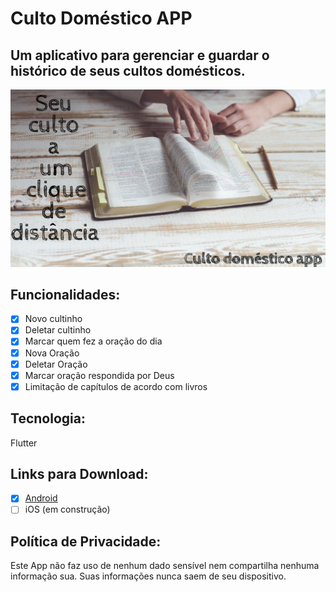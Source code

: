 # Culto Doméstico APP

## Um aplicativo para gerenciar e guardar o histórico de seus cultos domésticos.

![alt text](promo/banner.png?raw=true "promo")

## Funcionalidades:

- [x] Novo cultinho
- [x] Deletar cultinho
- [x] Marcar quem fez a oração do dia
- [x] Nova Oração
- [x] Deletar Oração
- [x] Marcar oração respondida por Deus
- [x] Limitação de capítulos de acordo com livros

## Tecnologia:
Flutter

## Links para Download:
- [X] [Android](https://play.google.com/store/apps/details?id=br.com.manobray.culto_domestico_app)
- [ ] iOS (em construção)

## Política de Privacidade:

Este App não faz uso de nenhum dado sensível nem compartilha nenhuma informação sua. Suas informações nunca saem de seu dispositivo.
